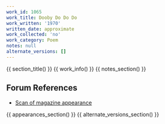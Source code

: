 ```yaml
---
work_id: 1065
work_title: Dooby Do Do Do
work_written: '1970'
written_date: approximate
work_collected: 'no'
work_category: Poem
notes: null
alternate_versions: []
---
```


{{ section_title() }}
{{ work_info() }}
{{ notes_section() }}
## Forum References
- [Scan of magazine appearance](https://bukowskiforum.com/threads/1970-runcible-spoon-dooby-do-do-do-shoot-the-goat-through-the-head-the-vast-area-of-space.11412/)

{{ appearances_section() }}
{{ alternate_versions_section() }}